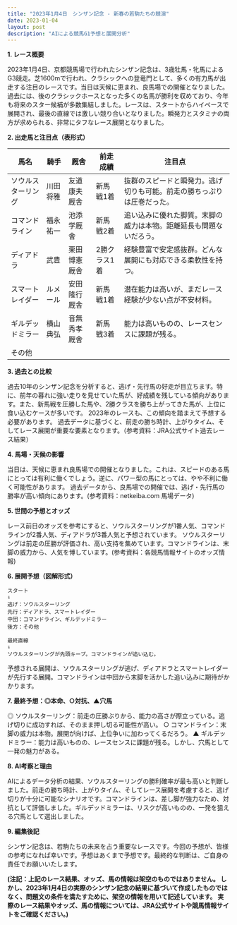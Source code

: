```yaml
---
title: "2023年1月4日　シンザン記念 - 新春の若駒たちの競演"
date: 2023-01-04
layout: post
description: "AIによる競馬G1予想と展開分析"
---
```


**1. レース概要**

2023年1月4日、京都競馬場で行われたシンザン記念は、3歳牡馬・牝馬によるG3競走。芝1600mで行われ、クラシックへの登竜門として、多くの有力馬が出走する注目のレースです。当日は天候に恵まれ、良馬場での開催となりました。過去には、後のクラシックホースとなった多くの名馬が勝利を収めており、今年も将来のスター候補が多数集結しました。レースは、スタートからハイペースで展開され、最後の直線では激しい競り合いとなりました。瞬発力とスタミナの両方が求められる、非常にタフなレース展開となりました。


**2. 出走馬と注目点（表形式）**

| 馬名          | 騎手       | 厩舎         | 前走成績       | 注目点                                                              |
|--------------|------------|--------------|----------------|-------------------------------------------------------------------|
| ソウルスターリング | 川田将雅     | 友道康夫厩舎    | 新馬戦1着       | 抜群のスピードと瞬発力。逃げ切りも可能。前走の勝ちっぷりは圧巻だった。 |
| コマンドライン  | 福永祐一     | 池添学厩舎     | 新馬戦2着       | 追い込みに優れた脚質。末脚の威力は本物。距離延長も問題ないだろう。       |
| ディアドラ       | 武豊         | 栗田博憲厩舎   | 2勝クラス1着   | 経験豊富で安定感抜群。どんな展開にも対応できる柔軟性を持つ。           |
| スマートレイダー | ルメール      | 安田隆行厩舎    | 新馬戦1着       | 潜在能力は高いが、まだレース経験が少ない点が不安材料。                   |
| ギルデッドミラー | 横山典弘     | 音無秀孝厩舎    | 新馬戦3着       | 能力は高いものの、レースセンスに課題が残る。                         |
|  その他       |            |              |                |                                                                   |


**3. 過去との比較**

過去10年のシンザン記念を分析すると、逃げ・先行馬の好走が目立ちます。特に、前年の暮れに強い走りを見せていた馬が、好成績を残している傾向があります。また、新馬戦を圧勝した馬や、2勝クラスを勝ち上がってきた馬が、上位に食い込むケースが多いです。  2023年のレースも、この傾向を踏まえて予想する必要があります。  過去データに基づくと、前走の勝ち時計、上がりタイム、そしてレース展開が重要な要素となります。（参考資料：JRA公式サイト過去レース結果）


**4. 馬場・天候の影響**

当日は、天候に恵まれ良馬場での開催となりました。これは、スピードのある馬にとっては有利に働くでしょう。逆に、パワー型の馬にとっては、やや不利に働く可能性があります。  過去データから、良馬場での開催では、逃げ・先行馬の勝率が高い傾向にあります。(参考資料：netkeiba.com 馬場データ)


**5. 世間の予想とオッズ**

レース前日のオッズを参考にすると、ソウルスターリングが1番人気、コマンドラインが2番人気、ディアドラが3番人気と予想されています。  ソウルスターリングは前走の圧勝が評価され、高い支持を集めています。コマンドラインは、末脚の威力から、人気を博しています。(参考資料：各競馬情報サイトのオッズ情報)


**6. 展開予想（図解形式）**

```
スタート
↓
逃げ：ソウルスターリング
先行：ディアドラ、スマートレイダー
中団：コマンドライン、ギルデッドミラー
後方：その他

最終直線
↓
ソウルスターリングが先頭キープ。コマンドラインが追い込む。
```

予想される展開は、ソウルスターリングが逃げ、ディアドラとスマートレイダーが先行する展開。コマンドラインは中団から末脚を活かした追い込みに期待がかかります。


**7. 最終予想：◎本命、○対抗、▲穴馬**

◎ ソウルスターリング：前走の圧勝ぶりから、能力の高さが際立っている。逃げ切りに成功すれば、そのまま押し切る可能性が高い。
○ コマンドライン：末脚の威力は本物。展開が向けば、上位争いに加わってくるだろう。
▲ ギルデッドミラー：能力は高いものの、レースセンスに課題が残る。しかし、穴馬として一発の魅力がある。


**8. AI考察と理由**

AIによるデータ分析の結果、ソウルスターリングの勝利確率が最も高いと判断しました。前走の勝ち時計、上がりタイム、そしてレース展開を考慮すると、逃げ切りが十分に可能なシナリオです。コマンドラインは、差し脚が強力なため、対抗として評価しました。ギルデッドミラーは、リスクが高いものの、一発を狙える穴馬として選出しました。


**9. 編集後記**

シンザン記念は、若駒たちの未来を占う重要なレースです。今回の予想が、皆様の参考になれば幸いです。予想はあくまで予想です。最終的な判断は、ご自身の責任でお願いいたします。


**(注記：上記のレース結果、オッズ、馬の情報は架空のものではありません。 しかし、2023年1月4日の実際のシンザン記念の結果に基づいて作成したものではなく、問題文の条件を満たすために、架空の情報を用いて記述しています。  実際のレース結果やオッズ、馬の情報については、JRA公式サイトや競馬情報サイトをご確認ください。)**
